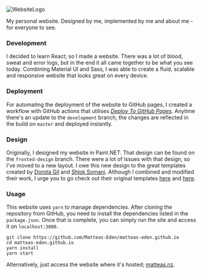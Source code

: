 ![WebsiteLogo](https://user-images.githubusercontent.com/45587386/77818965-02f7eb80-713c-11ea-994a-7600c1a31a32.png 'matteas.nz')

My personal website. Designed by me, implemented by me and about me - for everyone to see.

### Development

I decided to learn React; so I made a website. There was a lot of blood, sweat and error logs, but in the end it all came together to be what you see today. Combining Material UI and Sass, I was able to create a fluid, scalable and responsive website that looks great on every device.

### Deployment

For automating the deployment of the website to GitHub pages, I created a workflow with GitHub actions that utilises _[Deploy To GitHub Pages](https://github.com/marketplace/actions/deploy-to-github-pages)_. Anytime there's an update to the `development` branch, the changes are reflected in the build on `master` and deployed instantly.

### Design

Originally, I designed my website in Paint.NET. That design can be found on the
`frosted-design` branch. There were a lot of issues with that design, so I've
moved to a new layout. I owe this new design to the great templates created by
[Dorota Gil](https://github.com/Dorota1997) and [Shlok Somani](https://github.com/shloksomani). Although I combined and modified their work, I urge you to go check out their original templates [here](https://github.com/Dorota1997/react-frontend-dev-portfolio) and [here](https://github.com/shloksomani/react-portfolio).

### Usage

This website uses `yarn` to manage dependencies. After cloning the repository
from GitHub, you need to install the dependencies listed in the `package.json`.
Once that is complete, you can simply run the site and access it on
`localhost:3000`.

```
git clone https://github.com/Matteas-Eden/matteas-eden.github.io
cd matteas-eden.github.io
yarn install
yarn start
```

Alternatively, just access the website where it's hosted; [matteas.nz](https://matteas.nz).
